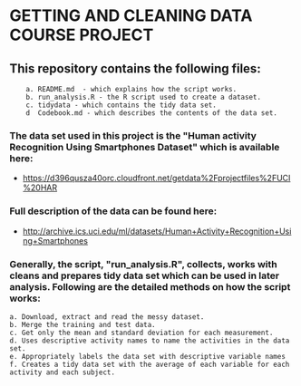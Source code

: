 # GETTING AND CLEANING DATA COURSE PROJECT

## This repository contains the following files:
		a. README.md  - which explains how the script works.
		b. run_analysis.R - the R script used to create a dataset.
		c. tidydata - which contains the tidy data set. 
		d  Codebook.md - which describes the contents of the data set.

### The data set used in this project is the "Human activity Recognition Using Smartphones Dataset" which is available here:
- https://d396qusza40orc.cloudfront.net/getdata%2Fprojectfiles%2FUCI%20HAR

### Full description of the data can be found here:
- http://archive.ics.uci.edu/ml/datasets/Human+Activity+Recognition+Using+Smartphones


### Generally, the script, "run_analysis.R", collects, works with cleans and prepares tidy data set which can be used in later analysis. Following are the detailed methods on how the script works:

	a. Download, extract and read the messy dataset.
	b. Merge the training and test data.
	c. Get only the mean and standard deviation for each measurement.
	d. Uses descriptive activity names to name the activities in the data set.
	e. Appropriately labels the data set with descriptive variable names
	f. Creates a tidy data set with the average of each variable for each activity and each subject.
